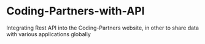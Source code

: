 # Coding-Partners-with-API
Integrating Rest API into the Coding-Partners website, in other to share data with various applications globally

